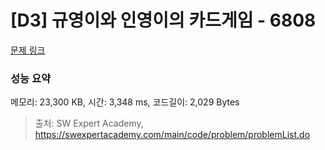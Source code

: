 # [D3] 규영이와 인영이의 카드게임 - 6808 

[문제 링크](https://swexpertacademy.com/main/code/problem/problemDetail.do?contestProbId=AWgv9va6HnkDFAW0) 

### 성능 요약

메모리: 23,300 KB, 시간: 3,348 ms, 코드길이: 2,029 Bytes



> 출처: SW Expert Academy, https://swexpertacademy.com/main/code/problem/problemList.do